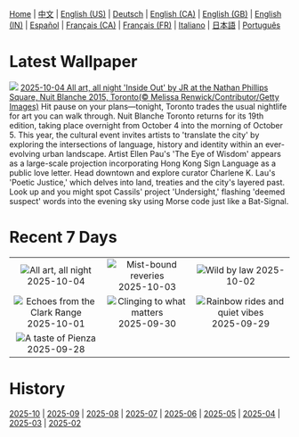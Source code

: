 [Home](../README.md) | [中文](zh-CN.md) | [English (US)](en-US.md) | [Deutsch](de-DE.md) | [English (CA)](en-CA.md) | [English (GB)](en-GB.md) | [English (IN)](en-IN.md) | [Español](es-ES.md) | [Français (CA)](fr-CA.md) | [Français (FR)](fr-FR.md) | [Italiano](it-IT.md) | [日本語](ja-JP.md) | [Português](pt-BR.md)

# Latest Wallpaper
![](https://www.bing.com/th?id=OHR.InsideOutNB_EN-CA6818912564_UHD.jpg)
[2025-10-04 All art, all night 'Inside Out' by JR at the Nathan Phillips Square, Nuit Blanche 2015, Toronto(© Melissa Renwick/Contributor/Getty Images)](https://www.bing.com/th?id=OHR.InsideOutNB_EN-CA6818912564_UHD.jpg)
Hit pause on your plans—tonight, Toronto trades the usual nightlife for art you can walk through. Nuit Blanche Toronto returns for its 19th edition, taking place overnight from October 4 into the morning of October 5. This year, the cultural event invites artists to 'translate the city' by exploring the intersections of language, history and identity within an ever-evolving urban landscape. Artist Ellen Pau's 'The Eye of Wisdom' appears as a large-scale projection incorporating Hong Kong Sign Language as a public love letter. Head downtown and explore curator Charlene K. Lau's 'Poetic Justice,' which delves into land, treaties and the city's layered past. Look up and you might spot Cassils' project 'Undersight,' flashing 'deemed suspect' words into the evening sky using Morse code just like a Bat-Signal.

# Recent 7 Days
|  |  |  |
|:---:|:---:|:---:|
| ![](https://www.bing.com/th?id=OHR.InsideOutNB_EN-CA6818912564_400x240.jpg "All art, all night") 2025-10-04 | ![](https://www.bing.com/th?id=OHR.SkyeHeather_EN-CA6782703552_400x240.jpg "Mist-bound reveries") 2025-10-03 | ![](https://www.bing.com/th?id=OHR.OxbowBend_EN-CA0110307953_400x240.jpg "Wild by law") 2025-10-02 |
| ![](https://www.bing.com/th?id=OHR.YosemiteClark_EN-CA9187443856_400x240.jpg "Echoes from the Clark Range") 2025-10-01 | ![](https://www.bing.com/th?id=OHR.EucalyptusKoala_EN-CA8939050680_400x240.jpg "Clinging to what matters") 2025-09-30 | ![](https://www.bing.com/th?id=OHR.HoutenHouses_EN-CA8693710238_400x240.jpg "Rainbow rides and quiet vibes") 2025-09-29 |
| ![](https://www.bing.com/th?id=OHR.PienzaItaly_EN-CA8507230327_400x240.jpg "A taste of Pienza") 2025-09-28 |  |  |

# History
[2025-10](../archives/wallpaper/en-CA/w_2025_10.md) | [2025-09](../archives/wallpaper/en-CA/w_2025_09.md) | [2025-08](../archives/wallpaper/en-CA/w_2025_08.md) | [2025-07](../archives/wallpaper/en-CA/w_2025_07.md) | [2025-06](../archives/wallpaper/en-CA/w_2025_06.md) | [2025-05](../archives/wallpaper/en-CA/w_2025_05.md) | [2025-04](../archives/wallpaper/en-CA/w_2025_04.md) | [2025-03](../archives/wallpaper/en-CA/w_2025_03.md) | [2025-02](../archives/wallpaper/en-CA/w_2025_02.md)
